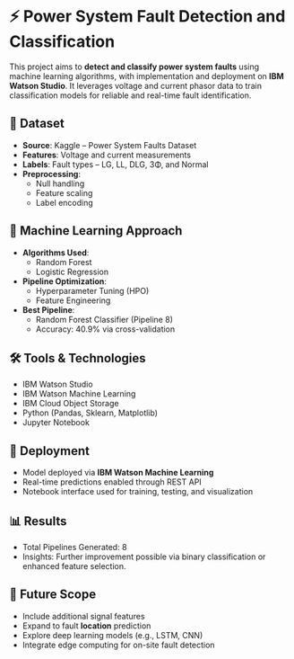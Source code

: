 # ⚡ Power System Fault Detection and Classification

This project aims to **detect and classify power system faults** using machine learning algorithms, with implementation and deployment on **IBM Watson Studio**. It leverages voltage and current phasor data to train classification models for reliable and real-time fault identification.

## 📁 Dataset

- **Source**: Kaggle – Power System Faults Dataset
- **Features**: Voltage and current measurements
- **Labels**: Fault types – LG, LL, DLG, 3Φ, and Normal
- **Preprocessing**:
  - Null handling
  - Feature scaling
  - Label encoding

## 🧠 Machine Learning Approach

- **Algorithms Used**: 
  - Random Forest
  - Logistic Regression
- **Pipeline Optimization**: 
  - Hyperparameter Tuning (HPO)
  - Feature Engineering
- **Best Pipeline**:
  - Random Forest Classifier (Pipeline 8)
  - Accuracy: 40.9% via cross-validation

## 🛠️ Tools & Technologies

- IBM Watson Studio
- IBM Watson Machine Learning
- IBM Cloud Object Storage
- Python (Pandas, Sklearn, Matplotlib)
- Jupyter Notebook

## 🚀 Deployment

- Model deployed via **IBM Watson Machine Learning**
- Real-time predictions enabled through REST API
- Notebook interface used for training, testing, and visualization

## 📊 Results

- Total Pipelines Generated: 8
- Insights: Further improvement possible via binary classification or enhanced feature selection.

## 🔮 Future Scope

- Include additional signal features
- Expand to fault **location** prediction
- Explore deep learning models (e.g., LSTM, CNN)
- Integrate edge computing for on-site fault detection


